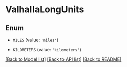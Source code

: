 # ValhallaLongUnits


## Enum

* `MILES` (value: `'miles'`)

* `KILOMETERS` (value: `'kilometers'`)

[[Back to Model list]](../README.md#documentation-for-models) [[Back to API list]](../README.md#documentation-for-api-endpoints) [[Back to README]](../README.md)


